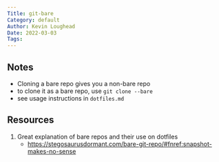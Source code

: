 ```yaml
---
Title: git-bare
Category: default
Author: Kevin Loughead
Date: 2022-03-03
Tags:
---
```


## Notes

- Cloning a bare repo gives you a non-bare repo
- to clone it as a bare repo, use `git clone --bare`
- see usage instructions in `dotfiles.md`

## Resources

1. Great explanation of bare repos and their use on dotfiles
   - https://stegosaurusdormant.com/bare-git-repo/#fnref:snapshot-makes-no-sense
